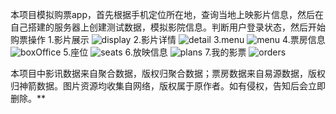 本项目模拟购票app，首先根据手机定位所在地，查询当地上映影片信息，然后在自己搭建的服务器上创建测试数据，模拟影院信息。判断用户登录状态，然后开始购票操作
1.影片展示
    ![display](https://github.com/19940901/TinyMovieApp/tree/master/images/display.jpg)
2.影片详情
    ![detail](https://github.com/19940901/TinyMovieApp/tree/master/images/moviedetail.jpg)
3.menu
    ![menu](https://github.com/19940901/TinyMovieApp/tree/master/images/menu.jpg)
4.票房信息
    ![boxOffice](https://github.com/19940901/TinyMovieApp/tree/master/images/boxoffice.jpg)
5.座位
    ![seats](https://github.com/19940901/TinyMovieApp/tree/master/images/seat.jpg)
6.放映信息
    ![plans](https://github.com/19940901/TinyMovieApp/tree/master/images/planlist.jpg)
7.我的影票
    ![orders](https://github.com/19940901/TinyMovieApp/tree/master/images/order.jpg)


本项目中影讯数据来自聚合数据，版权归聚合数据；票房数据来自易源数据，版权归神箭数据。图片资源均收集自网络，版权属于原作者。如有侵权，告知后会立即删除。**






